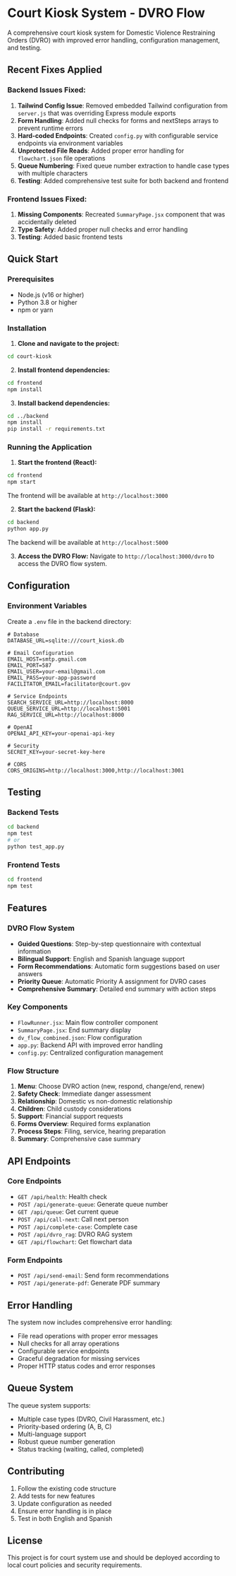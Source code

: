 # Court Kiosk System - DVRO Flow

A comprehensive court kiosk system for Domestic Violence Restraining Orders (DVRO) with improved error handling, configuration management, and testing.

## Recent Fixes Applied

### Backend Issues Fixed:
1. **Tailwind Config Issue**: Removed embedded Tailwind configuration from `server.js` that was overriding Express module exports
2. **Form Handling**: Added null checks for forms and nextSteps arrays to prevent runtime errors
3. **Hard-coded Endpoints**: Created `config.py` with configurable service endpoints via environment variables
4. **Unprotected File Reads**: Added proper error handling for `flowchart.json` file operations
5. **Queue Numbering**: Fixed queue number extraction to handle case types with multiple characters
6. **Testing**: Added comprehensive test suite for both backend and frontend

### Frontend Issues Fixed:
1. **Missing Components**: Recreated `SummaryPage.jsx` component that was accidentally deleted
2. **Type Safety**: Added proper null checks and error handling
3. **Testing**: Added basic frontend tests

## Quick Start

### Prerequisites
- Node.js (v16 or higher)
- Python 3.8 or higher
- npm or yarn

### Installation

1. **Clone and navigate to the project:**
```bash
cd court-kiosk
```

2. **Install frontend dependencies:**
```bash
cd frontend
npm install
```

3. **Install backend dependencies:**
```bash
cd ../backend
npm install
pip install -r requirements.txt
```

### Running the Application

1. **Start the frontend (React):**
```bash
cd frontend
npm start
```
The frontend will be available at `http://localhost:3000`

2. **Start the backend (Flask):**
```bash
cd backend
python app.py
```
The backend will be available at `http://localhost:5000`

3. **Access the DVRO Flow:**
Navigate to `http://localhost:3000/dvro` to access the DVRO flow system.

## Configuration

### Environment Variables

Create a `.env` file in the backend directory:

```env
# Database
DATABASE_URL=sqlite:///court_kiosk.db

# Email Configuration
EMAIL_HOST=smtp.gmail.com
EMAIL_PORT=587
EMAIL_USER=your-email@gmail.com
EMAIL_PASS=your-app-password
FACILITATOR_EMAIL=facilitator@court.gov

# Service Endpoints
SEARCH_SERVICE_URL=http://localhost:8000
QUEUE_SERVICE_URL=http://localhost:5001
RAG_SERVICE_URL=http://localhost:8000

# OpenAI
OPENAI_API_KEY=your-openai-api-key

# Security
SECRET_KEY=your-secret-key-here

# CORS
CORS_ORIGINS=http://localhost:3000,http://localhost:3001
```

## Testing

### Backend Tests
```bash
cd backend
npm test
# or
python test_app.py
```

### Frontend Tests
```bash
cd frontend
npm test
```

## Features

### DVRO Flow System
- **Guided Questions**: Step-by-step questionnaire with contextual information
- **Bilingual Support**: English and Spanish language support
- **Form Recommendations**: Automatic form suggestions based on user answers
- **Priority Queue**: Automatic Priority A assignment for DVRO cases
- **Comprehensive Summary**: Detailed end summary with action steps

### Key Components
- `FlowRunner.jsx`: Main flow controller component
- `SummaryPage.jsx`: End summary display
- `dv_flow_combined.json`: Flow configuration
- `app.py`: Backend API with improved error handling
- `config.py`: Centralized configuration management

### Flow Structure
1. **Menu**: Choose DVRO action (new, respond, change/end, renew)
2. **Safety Check**: Immediate danger assessment
3. **Relationship**: Domestic vs non-domestic relationship
4. **Children**: Child custody considerations
5. **Support**: Financial support requests
6. **Forms Overview**: Required forms explanation
7. **Process Steps**: Filing, service, hearing preparation
8. **Summary**: Comprehensive case summary

## API Endpoints

### Core Endpoints
- `GET /api/health`: Health check
- `POST /api/generate-queue`: Generate queue number
- `GET /api/queue`: Get current queue
- `POST /api/call-next`: Call next person
- `POST /api/complete-case`: Complete case
- `POST /api/dvro_rag`: DVRO RAG system
- `GET /api/flowchart`: Get flowchart data

### Form Endpoints
- `POST /api/send-email`: Send form recommendations
- `POST /api/generate-pdf`: Generate PDF summary

## Error Handling

The system now includes comprehensive error handling:
- File read operations with proper error messages
- Null checks for all array operations
- Configurable service endpoints
- Graceful degradation for missing services
- Proper HTTP status codes and error responses

## Queue System

The queue system supports:
- Multiple case types (DVRO, Civil Harassment, etc.)
- Priority-based ordering (A, B, C)
- Multi-language support
- Robust queue number generation
- Status tracking (waiting, called, completed)

## Contributing

1. Follow the existing code structure
2. Add tests for new features
3. Update configuration as needed
4. Ensure error handling is in place
5. Test in both English and Spanish

## License

This project is for court system use and should be deployed according to local court policies and security requirements.
